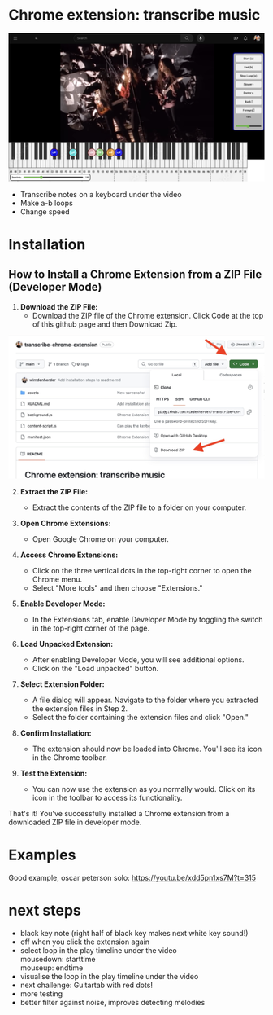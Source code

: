 # Chrome extension: transcribe music

![Screenshot](assets/screenshot2.png)

- Transcribe notes on a keyboard under the video 
- Make a-b loops
- Change speed

# Installation

## How to Install a Chrome Extension from a ZIP File (Developer Mode)

1. **Download the ZIP File:**
   - Download the ZIP file of the Chrome extension. Click Code at the top of this github page and then Download Zip.

![Screenshot](assets/installation.jpg)

2. **Extract the ZIP File:**
   - Extract the contents of the ZIP file to a folder on your computer.

3. **Open Chrome Extensions:**
   - Open Google Chrome on your computer.

4. **Access Chrome Extensions:**
   - Click on the three vertical dots in the top-right corner to open the Chrome menu.
   - Select "More tools" and then choose "Extensions."

5. **Enable Developer Mode:**
   - In the Extensions tab, enable Developer Mode by toggling the switch in the top-right corner of the page.

6. **Load Unpacked Extension:**
   - After enabling Developer Mode, you will see additional options.
   - Click on the "Load unpacked" button.

7. **Select Extension Folder:**
   - A file dialog will appear. Navigate to the folder where you extracted the extension files in Step 2.
   - Select the folder containing the extension files and click "Open."

8. **Confirm Installation:**
   - The extension should now be loaded into Chrome. You'll see its icon in the Chrome toolbar.

9. **Test the Extension:**
   - You can now use the extension as you normally would. Click on its icon in the toolbar to access its functionality.

That's it! You've successfully installed a Chrome extension from a downloaded ZIP file in developer mode.

# Examples

Good example, oscar peterson solo:
https://youtu.be/xdd5pn1xs7M?t=315

# next steps

- black key note (right half of black key makes next white key sound!)
- off when you click the extension again
- select loop in the play timeline under the video  
mousedown: starttime  
mouseup: endtime  
- visualise the loop in the play timeline under the video  
- next challenge: Guitartab with red dots!
- more testing  
- better filter against noise, improves detecting melodies